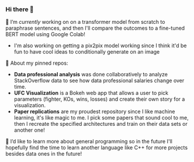 ### Hi there 👋

🔭 I’m *currently* working on on a transformer model from scratch to paraphrase sentences, and then I'll compare the outcomes to a fine-tuned BERT model using Google Colab!
- I'm also working on getting a pix2pix model working since I think it'd be fun to have cool ideas to conditionally generate on an image

💬 About my pinned repos:
- **Data professional analysis** was done collaboratively to analyze StackOverflow data to see how data professional salaries change over time.
- **UFC Visualization** is a Bokeh web app that allows a user to pick parameters (fighter, KOs, wins, losses) and create their own story for a visualization.
- **Paper replications** are my proudest repository since I like machine learning, it's like magic to me. I pick some papers that sound cool to me, then I recreate the specified architectures and train on their data sets or another one!

🌱 I’d like to learn more about general programming so in the future I'll hopefully find the time to learn another language like C++ for more projects besides data ones in the future!

<!--
**lmg1404/lmg1404** is a ✨ _special_ ✨ repository because its `README.md` (this file) appears on your GitHub profile.

Here are some ideas to get you started:

- 🔭 I’m currently working on ...
- 🌱 I’m currently learning ...
- 👯 I’m looking to collaborate on ...
- 🤔 I’m looking for help with ...
- 💬 Ask me about ...
- 📫 How to reach me: ...
- 😄 Pronouns: ...
- ⚡ Fun fact: ...
-->
